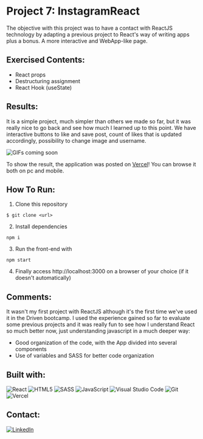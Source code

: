 # **Project 7: InstagramReact**

The objective with this project was to have a contact with ReactJS technology by adapting a previous project to React's way of writing apps plus a bonus. A more interactive and WebApp-like page.

## **Exercised Contents**:

-   React props
-   Destructuring assignment
-   React Hook (useState)

## **Results**:

It is a simple project, much simpler than others we made so far, but it was really nice to go back and see how much I learned up to this point. We have interactive buttons to like and save post, count of likes that is updated accordingly, possibility to change image and username.

![GIFs coming soon]()

To show the result, the application was posted on [Vercel](https://instagram-react-snowy.vercel.app/)! You can browse it both on pc and mobile.

## **How To Run**:

1. Clone this repository

```
$ git clone <url>
```

2. Install dependencies

```
npm i
```

3. Run the front-end with

```
npm start
```

4. Finally access http://localhost:3000 on a browser of your choice (if it doesn't automatically)

## **Comments**:

It wasn't my first project with ReactJS although it's the first time we've used it in the Driven bootcamp. I used the experience gained so far to evaluate some previous projects and it was really fun to see how I understand React so much better now, just understanding javascript in a much deeper way:

-   Good organization of the code, with the App divided into several components
-   Use of variables and SASS for better code organization

## Built with:

![React](https://img.shields.io/badge/React-20232A?style=for-the-badge&logo=react&logoColor=61DAFB)
![HTML5](https://img.shields.io/badge/html5-%23E34F26.svg?style=for-the-badge&logo=html5&logoColor=white)
![SASS](https://img.shields.io/badge/Sass-CC6699?style=for-the-badge&logo=sass&logoColor=white)
![JavaScript](https://img.shields.io/badge/JavaScript-F7DF1E?style=for-the-badge&logo=javascript&logoColor=black)
![Visual Studio Code](https://img.shields.io/badge/Visual_Studio_Code-0078D4?style=for-the-badge&logo=visual%20studio%20code&logoColor=white)
![Git](https://img.shields.io/badge/GIT-E44C30?style=for-the-badge&logo=git&logoColor=white)
![Vercel](https://img.shields.io/badge/Vercel-000000?style=for-the-badge&logo=vercel&logoColor=white)

## Contact:

[![LinkedIn][linkedin-shield]][linkedin-url]

[linkedin-shield]: https://img.shields.io/badge/LinkedIn-0077B5?style=for-the-badge&logo=linkedin&logoColor=white
[linkedin-url]: https://www.linkedin.com/in/domingosmiguel/
